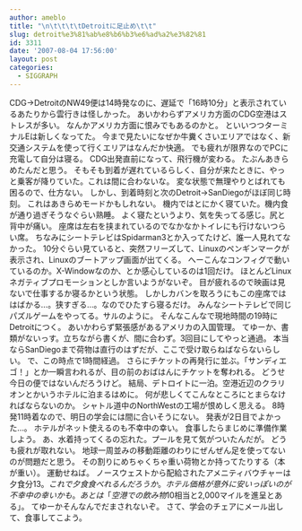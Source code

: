 ```yaml
---
author: ameblo
title: "\n\t\t\t\tDetroitに足止め\t\t"
slug: detroit%e3%81%ab%e8%b6%b3%e6%ad%a2%e3%82%81
id: 3311
date: '2007-08-04 17:56:00'
layout: post
categories:
  - SIGGRAPH
---
```


CDG→DetroitのNW49便は14時発なのに、遅延で「16時10分」と表示されているあたりから雲行きは怪しかった。 あいかわらずアメリカ方面のCDG空港はストレスが多い。 なんかアメリカ方面に恨みでもあるのかと。 といいつつターミナルEは新しくなってた。 今まで見たいになぜか牛糞くさいエリアではなく、新交通システムを使って行くエリアはなんだか快適。 でも疲れが限界なのでPCに充電して自分は寝る。 CDG出発直前になって、飛行機が変わる。 たぶんあきらめたんだと思う。 そもそも到着が遅れているらしく、自分が来たときに、やっと乗客が降りていた。これは間に合わないな。 変な状態で無理やりとばれても困るので、仕方ない。 しかし、到着時刻と次のDetroit→SanDiegoがほぼ同じ時刻。 これはあきらめモードかもしれない。 機内ではとにかく寝ていた。機内食が通り過ぎそうなぐらい熟睡。 よく寝たというより、気を失ってる感じ。尻と背中が痛い。 座席は左右を挟まれているのでなかなかトイレにも行けないつらい席。 ちなみにシートテレビはSpidarman3とか入ってたけど、誰一人見れてなかった。 10分ぐらい見ていると、突然フリーズして、Linuxのペンギンマークが表示され、Linuxのブートアップ画面が出てくる。 へーこんなコンフィグで動いているのか。X-Windowなのか、とか感心しているのは1回だけ。 ほとんどLinuxネガティブプロモーションとしか言いようがないぞ。 目が疲れるので映画は見ないで仕事するか寝るかという状態。 しかしカバンを取ろうにもこの座席でははばかる…。狭すぎる…。なのでひたすら寝るだけ。 みんなシートテレビで同じパズルゲームをやってる。サルのように。 そんなこんなで現地時間の19時にDetroitにつく。 あいかわらず緊張感があるアメリカの入国管理。 てゆーか、書類がないっす。立ちながら書くが、間に合わず。3回目にしてやっと通過。 本当ならSanDiegoまで荷物は直行のはずだが、ここで受け取らねばならないらしい。 で、この時点で1時間経過。 さらにチケットの再発行に並ぶ。「サンディエゴ！」とか一瞬言われるが、目の前のおばはんにチケットを奪われる。 どうせ今日の便ではないんだろうけど。 結局、デトロイトに一泊。空港近辺のクラリオンとかいうホテルに泊まるはめに。 何が悲しくてこんなところにとまらなければならないのか。 シャトル道中のNorthWestの工場が恨めしく思える。 8時発11時着なので、明日の学会には間に合いそうにない。 発表が2日目でよかった…。 ホテルがネット使えるのも不幸中の幸い。 食事したらまじめに準備作業しよう。 あ、水着持ってくるの忘れた。プールを見て気がついたんだが。 どうも疲れが取れない。 地球一周並みの移動距離のわりにぜんぜん足を使ってないのが問題だと思う。 その割りにめちゃくちゃ重い荷物とか持ってたりする（本が重い）。 運動せねば。 ノースウェストから配給されたアメニティバウチャーは夕食分$13。 これで夕食食べれるんだろうか。ホテル価格が意外に安いっぽいのが不幸中の幸いかも。 あとは「空港での飲み物$10相当と2,000マイルを進呈とある」。 てゆーかそんなんでだまされないぞ。 さて、学会のチェアにメール出して、食事してこよう。